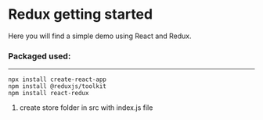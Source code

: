 # Redux getting started

Here you will find a simple demo using React and Redux.

### Packaged used:

---

    npx install create-react-app
    npm install @reduxjs/toolkit
    npm install react-redux

1. create store folder in src with index.js file
